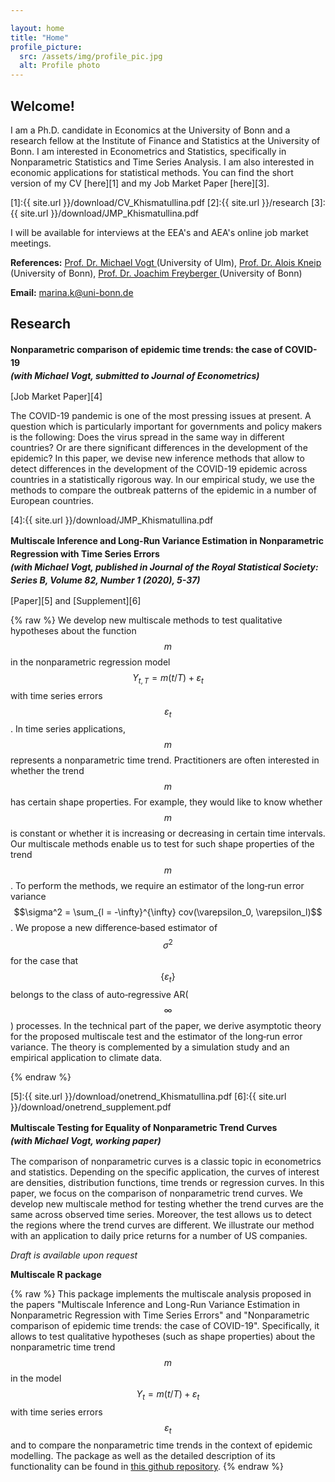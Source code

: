 ```yaml
---

layout: home
title: "Home"
profile_picture:
  src: /assets/img/profile_pic.jpg
  alt: Profile photo
---
```



## Welcome!

I am a Ph.D. candidate in Economics at the University of Bonn and a research fellow at the Institute of Finance and Statistics at the University of Bonn. I am interested in Econometrics and Statistics, specifically in Nonparametric Statistics and Time Series Analysis. I am also interested in economic applications for statistical methods. You can find the short version of my CV [here][1] and my Job Market Paper [here][3].

[1]:{{ site.url }}/download/CV_Khismatullina.pdf
[2]:{{ site.url }}/research
[3]:{{ site.url }}/download/JMP_Khismatullina.pdf

I will be available for interviews at the EEA's and AEA's online job market meetings.

**References:** <a href="https://mivogt.github.io/"> Prof. Dr. Michael Vogt </a> (University of Ulm), <a href="http://www.statistik.uni-bonn.de/members/prof-dr-a-kneip/?L=1"> Prof. Dr. Alois Kneip </a> (University of Bonn), <a href="https://sites.google.com/view/joachimfreyberger/home"> Prof. Dr. Joachim Freyberger </a> (University of Bonn)

**Email:** <a href="mailto:marina.k@uni-bonn.de">marina.k@uni-bonn.de</a>



## Research


<p style="line-height:150%"><b> Nonparametric comparison of epidemic time trends: the case of COVID-19<br/>
<em>(with Michael Vogt, submitted to Journal of Econometrics)</em></b></p>

[Job Market Paper][4]

The COVID-19 pandemic is one of the most pressing issues at present. A question which is particularly important for governments and policy makers is the following: Does the virus spread in the same way in different countries? Or are there significant differences in the development of the epidemic? In this paper, we devise new inference methods that allow to detect differences in the development of the COVID-19 epidemic across countries in a statistically rigorous way. In our empirical study, we use the methods to compare the outbreak patterns of the epidemic in a number of European countries.


[4]:{{ site.url }}/download/JMP_Khismatullina.pdf

<p style="line-height:150%"><b> Multiscale Inference and Long-Run Variance Estimation in Nonparametric Regression with Time Series Errors<br/>
<em>(with Michael Vogt, published in Journal of the Royal Statistical Society: Series B, Volume 82, Number 1 (2020), 5-37)</em>
</b>
</p>

[Paper][5] and [Supplement][6]

{% raw %}
We develop new multiscale methods to test qualitative hypotheses about the function $$m$$ in the nonparametric regression model $$Y_{t,T}=m(t/T)+\varepsilon_t$$ with time series errors $$\varepsilon_t$$. In time series applications, $$m$$ represents a nonparametric time trend. Practitioners are often interested in whether the trend $$m$$ has certain shape properties. For example, they would like to know whether $$m$$ is constant or whether it is increasing or decreasing in certain time intervals. Our multiscale methods enable us to test for such shape properties of the trend $$m$$. To perform the methods, we require an estimator of the long‐run error variance $$\sigma^2 = \sum_{l = -\infty}^{\infty} cov(\varepsilon_0, \varepsilon_l)$$. We propose a new difference‐based estimator of $$\sigma^2$$ for the case that $$\{\varepsilon_t\}$$ belongs to the class of auto‐regressive AR($$\infty$$)  processes. In the technical part of the paper, we derive asymptotic theory for the proposed multiscale test and the estimator of the long‐run error variance. The theory is complemented by a simulation study and an empirical application to climate data.

{% endraw %}

[5]:{{ site.url }}/download/onetrend_Khismatullina.pdf
[6]:{{ site.url }}/download/onetrend_supplement.pdf

<p style="line-height:150%"><b> Multiscale Testing for Equality of Nonparametric Trend Curves<br/>
<em>(with Michael Vogt, working paper)</em></b></p>

The comparison of nonparametric curves is a classic topic in econometrics and statistics. Depending on the specific application, the curves of interest are densities, distribution functions, time trends or regression curves. In this paper, we focus on the comparison of nonparametric trend curves. We develop new multiscale method for testing whether the trend curves are the same across observed time series. Moreover, the test allows us to detect the regions where the trend curves are different. We illustrate our method with an application to daily price returns for a number of US companies.

*Draft is available upon request*

**Multiscale R package**

{% raw %}
This package implements the multiscale analysis proposed in the papers "Multiscale Inference and Long-Run Variance Estimation in Nonparametric Regression with Time Series Errors" and "Nonparametric comparison of epidemic time trends: the case of COVID-19". Specifically, it allows to test qualitative hypotheses (such as shape properties) about the nonparametric time trend $$m$$ in the model $$Y_t = m(t/T) + \varepsilon_t$$ with time series errors $$\varepsilon_t$$ and to compare the nonparametric time trends in the context of epidemic modelling. The package as well as the detailed description of its functionality can be found in <a href="https://github.com/marina-khi/multiscale"> this github repository</a>.
{% endraw %}